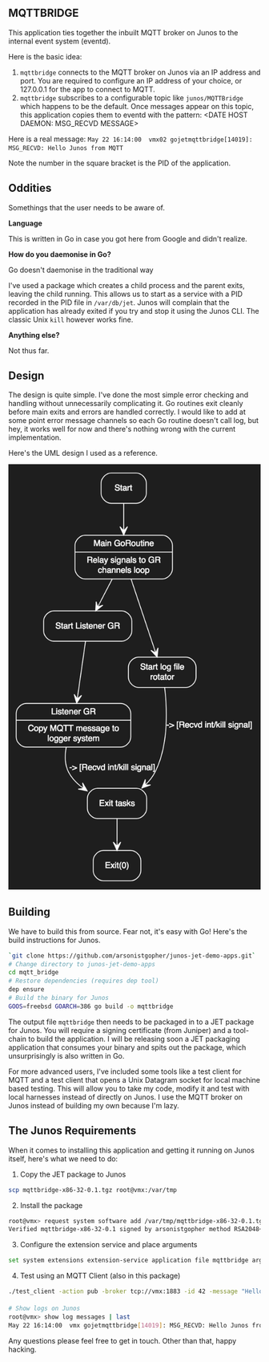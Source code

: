 ## MQTTBRIDGE

This application ties together the inbuilt MQTT broker on Junos to the internal event system (eventd). 

Here is the basic idea:

1.  `mqttbridge` connects to the MQTT broker on Junos via an IP address and port. You are required to configure an IP address of your choice, or 127.0.0.1 for the app to connect to MQTT.
2.  `mqttbridge` subscribes to a configurable topic like `junos/MQTTBridge` which happens to be the default. Once messages appear on this topic, this application copies them to eventd with the pattern: 
\<DATE HOST DAEMON: MSG_RECVD MESSAGE\>

Here is a real message: 
`May 22 16:14:00  vmx02 gojetmqttbridge[14019]: MSG_RECVD: Hello Junos from MQTT`

Note the number in the square bracket is the PID of the application.

## Oddities 

Somethings that the user needs to be aware of.

__Language__

This is written in Go in case you got here from Google and didn't realize.

__How do you daemonise in Go?__

Go doesn't daemonise in the traditional way

I've used a package which creates a child process and the parent exits, leaving the child running. This allows us to start as a service with a PID recorded in the PID file in `/var/db/jet`. Junos will complain that the application has already exited if you try and stop it using the Junos CLI. The classic Unix `kill` however works fine.

__Anything else?__

Not thus far.

## Design

The design is quite simple. I've done the most simple error checking and handling without unnecessarily complicating it. Go routines exit cleanly before main exits and errors are handled correctly. I would like to add at some point error message channels so each Go routine doesn't call log, but hey, it works well for now and there's nothing wrong with the current implementation. 

Here's the UML design I used as a reference.

![UML](./yuml-01.png)

## Building

We have to build this from source. Fear not, it's easy with Go! Here's the build instructions for Junos.

```bash
`git clone https://github.com/arsonistgopher/junos-jet-demo-apps.git`
# Change directory to junos-jet-demo-apps
cd mqtt_bridge
# Restore dependencies (requires dep tool)
dep ensure
# Build the binary for Junos
GOOS=freebsd GOARCH=386 go build -o mqttbridge
```

The output file `mqttbridge` then needs to be packaged in to a JET package for Junos. You will require a signing certificate (from Juniper) and a tool-chain to build the application. I will be releasing soon a JET packaging application that consumes your binary and spits out the package, which unsurprisingly is also written in Go.

For more advanced users, I've included some tools like a test client for MQTT and a test client that opens a Unix Datagram socket for local machine based testing. This will allow you to take my code, modify it and test with local harnesses instead of directly on Junos. I use the MQTT broker on Junos instead of building my own because I'm lazy.

## The Junos Requirements

When it comes to installing this application and getting it running on Junos itself, here's what we need to do:

1.  Copy the JET package to Junos
```bash
scp mqttbridge-x86-32-0.1.tgz root@vmx:/var/tmp
```

2.  Install the package
```bash
root@vmx> request system software add /var/tmp/mqttbridge-x86-32-0.1.tgz
Verified mqttbridge-x86-32-0.1 signed by arsonistgopher method RSA2048+SHA1
```

3.  Configure the extension service and place arguments
```bash
set system extensions extension-service application file mqttbridge arguments "-topic junos/MQTTBridge -port 1883 -host 127.0.0.1"
```

4.  Test using an MQTT Client (also in this package)
```bash
./test_client -action pub -broker tcp://vmx:1883 -id 42 -message "Hello Junos from MQTT :)" -topic "junos/MQTTBridge"

# Show logs on Junos
root@vmx> show log messages | last
May 22 16:14:00  vmx gojetmqttbridge[14019]: MSG_RECVD: Hello Junos from MQTT :)
```

Any questions please feel free to get in touch. Other than that, happy hacking.



